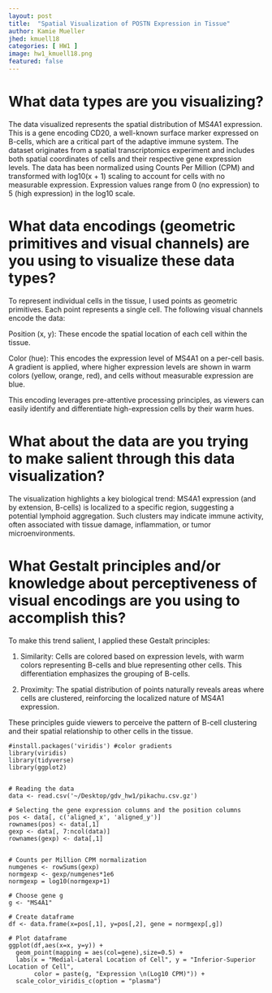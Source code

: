 ```yaml
---
layout: post
title:  "Spatial Visualization of POSTN Expression in Tissue"
author: Kamie Mueller
jhed: kmuell18
categories: [ HW1 ]
image: hw1_kmuell18.png
featured: false
---
```


# What data types are you visualizing?
The data visualized represents the spatial distribution of MS4A1 expression. This is a gene encoding CD20, a well-known surface marker expressed on B-cells, which are a critical part of the adaptive immune system. The dataset originates from a spatial transcriptomics experiment and includes both spatial coordinates of cells and their respective gene expression levels. The data has been normalized using Counts Per Million (CPM) and transformed with log10(x + 1) scaling to account for cells with no measurable expression. Expression values range from 0 (no expression) to 5 (high expression) in the log10 scale.

# What data encodings (geometric primitives and visual channels) are you using to visualize these data types?
To represent individual cells in the tissue, I used points as geometric primitives.
Each point represents a single cell. The following visual channels encode the data:

Position (x, y): These encode the spatial location of each cell within the tissue.

Color (hue): This encodes the expression level of MS4A1 on a per-cell basis. A gradient is applied, where higher expression levels are shown in warm colors (yellow, orange, red), and cells without measurable expression are blue.

This encoding leverages pre-attentive processing principles, as viewers can easily identify and differentiate high-expression cells by their warm hues.

# What about the data are you trying to make salient through this data visualization?
The visualization highlights a key biological trend: MS4A1 expression (and by extension, B-cells) is localized to a specific region, suggesting a potential lymphoid aggregation. Such clusters may indicate immune activity, often
associated with tissue damage, inflammation, or tumor microenvironments.

# What Gestalt principles and/or knowledge about perceptiveness of visual encodings are you using to accomplish this?
To make this trend salient, I applied these Gestalt principles:

1. Similarity: Cells are colored based on expression levels, with warm colors representing B-cells and blue representing other cells. This differentiation emphasizes the grouping of B-cells.

2. Proximity: The spatial distribution of points naturally reveals areas where cells are clustered, reinforcing the localized nature of MS4A1 expression.

These principles guide viewers to perceive the pattern of B-cell clustering and their spatial relationship to other cells in the tissue.

```{r}
#install.packages('viridis') #color gradients
library(viridis)
library(tidyverse)
library(ggplot2)


# Reading the data
data <- read.csv('~/Desktop/gdv_hw1/pikachu.csv.gz')

# Selecting the gene expression columns and the position columns
pos <- data[, c('aligned_x', 'aligned_y')]
rownames(pos) <- data[,1]
gexp <- data[, 7:ncol(data)]
rownames(gexp) <- data[,1]


# Counts per Million CPM normalization
numgenes <- rowSums(gexp)
normgexp <- gexp/numgenes*1e6
normgexp = log10(normgexp+1)

# Choose gene g
g <- "MS4A1"

# Create dataframe
df <- data.frame(x=pos[,1], y=pos[,2], gene = normgexp[,g])

# Plot dataframe
ggplot(df,aes(x=x, y=y)) +
  geom_point(mapping = aes(col=gene),size=0.5) +
  labs(x = "Medial-Lateral Location of Cell", y = "Inferior-Superior Location of Cell", 
       color = paste(g, "Expression \n(Log10 CPM)")) + 
  scale_color_viridis_c(option = "plasma")


```
